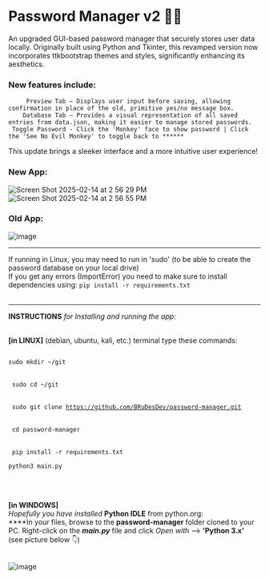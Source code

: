 # Password Manager v2 🤫🔐

An upgraded GUI-based password manager that securely stores user data locally. Originally built using Python and Tkinter, this revamped version now incorporates ttkbootstrap themes and styles, significantly enhancing its aesthetics.

### New features include:
	
     	 Preview Tab – Displays user input before saving, allowing confirmation in place of the old, primitive yes/no message box.
    	Database Tab – Provides a visual representation of all saved entries from data.json, making it easier to manage stored passwords.
     Toggle Password - Click the 'Monkey' face to show password | Click the 'See No Evil Monkey' to toggle back to ******

This update brings a sleeker interface and a more intuitive user experience! <br>

### New App:
![Screen Shot 2025-02-14 at 2 56 29 PM](https://github.com/user-attachments/assets/08822b6a-6ef3-4c38-a7f1-bdb5533fa99f)
![Screen Shot 2025-02-14 at 2 56 55 PM](https://github.com/user-attachments/assets/80b47154-20eb-4b36-b72c-74d70097e597)


### Old App: 
![image](https://user-images.githubusercontent.com/103232802/162845696-a1cf63d8-128a-4d3d-a714-32e50d6834f9.png)
__________________________________________________________________________________________

If running in Linux, you may need to run in 'sudo' (to be able to create the password database on your local drive)<br>
If you get any errors (ImportError) you need to make sure to install dependencies using: <code>pip install -r requirements.txt</code><br><br>



__________________________________________________________________________________________

**INSTRUCTIONS** _for Installing and running the app_:<br><br>
	
**[in LINUX]** (debian, ubuntu, kali, etc.) terminal type these commands:<br>
<code>	
sudo mkdir ~/git      
</code><br>
<code>
sudo cd ~/git       
</code><br>
<code>
sudo git clone https://github.com/BRuDesDev/password-manager.git      
</code><br>
<code>
cd password-manager       
</code><br>
<code>
pip install -r requirements.txt
</code><br>
<code>
python3 main.py				
</code><br><br>
	
<t>**[in WINDOWS]**<br>
_Hopefully you have installed_ **Python IDLE** from python.org:<br>
<t>****In your files, browse to the **password-manager** folder cloned to your PC. Right-click on the **_main.py_** file and click _Open with_ --> **'Python 3.x'**<br>(see picture below 👇)<br><br>

![image](https://user-images.githubusercontent.com/103232802/162651068-e27cfe0a-de9e-4b76-9c30-e8b4c229c6dd.png)
